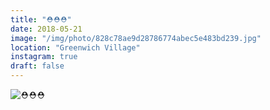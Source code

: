 ```yaml
---
title: "⛑⛑⛑"
date: 2018-05-21
image: "/img/photo/828c78ae9d28786774abec5e483bd239.jpg"
location: "Greenwich Village"
instagram: true
draft: false
---
```


![⛑⛑⛑](/img/photo/828c78ae9d28786774abec5e483bd239.jpg)

